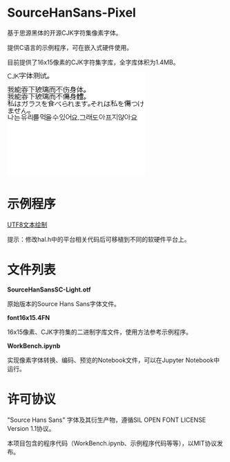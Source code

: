 # SourceHanSans-Pixel

基于思源黑体的开源CJK字符集像素字体。

提供C语言的示例程序，可在嵌入式硬件使用。

目前提供了16x15像素的CJK字符集字库，全字库体积为1.4MB。

![demo](demo/16.png)

# 示例程序

[UTF8文本绘制](https://github.com/44670/SourceHanSans-Pixel/tree/main/examples/C)

提示：修改hal.h中的平台相关代码后可移植到不同的软硬件平台上。

# 文件列表

**SourceHanSansSC-Light.otf**

  原始版本的Source Hans Sans字体文件。

**font16x15.4FN**

  16x15像素、CJK字符集的二进制字库文件，使用方法参考示例程序。
  
**WorkBench.ipynb**

  实现像素字体转换、编码、预览的Notebook文件，可以在Jupyter Notebook中运行。



# 许可协议

"Source Hans Sans" 字体及其衍生产物，遵循SIL OPEN FONT LICENSE Version 1.1协议。

本项目包含的程序代码（WorkBench.ipynb、示例程序代码等等），以MIT协议发布。
